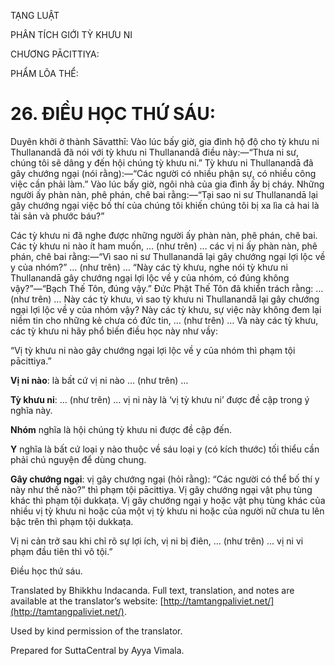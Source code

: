  

TẠNG LUẬT

PHÂN TÍCH GIỚI TỲ KHƯU NI

CHƯƠNG PĀCITTIYA:

PHẨM LÕA THỂ:

# 26\. ĐIỀU HỌC THỨ SÁU:

Duyên khởi ở thành Sāvatthī: Vào lúc bấy giờ, gia đình hộ độ cho tỳ khưu ni Thullanandā đã nói với tỳ khưu ni Thullanandā điều này:—“Thưa ni sư, chúng tôi sẽ dâng y đến hội chúng tỳ khưu ni.” Tỳ khưu ni Thullanandā đã gây chướng ngại (nói rằng):—“Các người có nhiều phận sự, có nhiều công việc cần phải làm.” Vào lúc bấy giờ, ngôi nhà của gia đình ấy bị cháy. Những người ấy phàn nàn, phê phán, chê bai rằng:—“Tại sao ni sư Thullanandā lại gây chướng ngại việc bố thí của chúng tôi khiến chúng tôi bị xa lìa cả hai là tài sản và phước báu?”

Các tỳ khưu ni đã nghe được những người ấy phàn nàn, phê phán, chê bai. Các tỳ khưu ni nào ít ham muốn, … (như trên) … các vị ni ấy phàn nàn, phê phán, chê bai rằng:—“Vì sao ni sư Thullanandā lại gây chướng ngại lợi lộc về y của nhóm?” … (như trên) … “Này các tỳ khưu, nghe nói tỳ khưu ni Thullanandā gây chướng ngại lợi lộc về y của nhóm, có đúng không vậy?”—“Bạch Thế Tôn, đúng vậy.” Đức Phật Thế Tôn đã khiển trách rằng: … (như trên) … Này các tỳ khưu, vì sao tỳ khưu ni Thullanandā lại gây chướng ngại lợi lộc về y của nhóm vậy? Này các tỳ khưu, sự việc này không đem lại niềm tin cho những kẻ chưa có đức tin, … (như trên) … Và này các tỳ khưu, các tỳ khưu ni hãy phổ biến điều học này như vầy:

“Vị tỳ khưu ni nào gây chướng ngại lợi lộc về y của nhóm thì phạm tội pācittiya.”

**Vị ni nào**: là bất cứ vị ni nào … (như trên) …

**Tỳ khưu ni**: … (như trên) … vị ni này là ‘vị tỳ khưu ni’ được đề cập trong ý nghĩa này.

**Nhóm** nghĩa là hội chúng tỳ khưu ni được đề cập đến.

**Y** nghĩa là bất cứ loại y nào thuộc về sáu loại y (có kích thước) tối thiểu cần phải chú nguyện để dùng chung.

**Gây chướng ngại**: vị gây chướng ngại (hỏi rằng): “Các người có thể bố thí y này như thế nào?” thì phạm tội pācittiya. Vị gây chướng ngại vật phụ tùng khác thì phạm tội dukkaṭa. Vị gây chướng ngại y hoặc vật phụ tùng khác của nhiều vị tỳ khưu ni hoặc của một vị tỳ khưu ni hoặc của người nữ chưa tu lên bậc trên thì phạm tội dukkaṭa.

Vị ni cản trở sau khi chỉ rõ sự lợi ích, vị ni bị điên, … (như trên) … vị ni vi phạm đầu tiên thì vô tội.”

Điều học thứ sáu.

Translated by Bhikkhu Indacanda. Full text, translation, and notes are available at the translator’s website: [http://tamtangpaliviet.net/](http://tamtangpaliviet.net/).

Used by kind permission of the translator.

Prepared for SuttaCentral by Ayya Vimala.